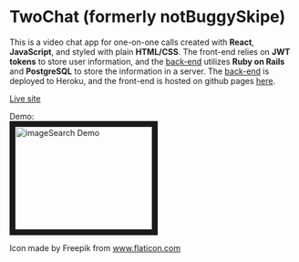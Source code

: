 # TwoChat (formerly notBuggySkipe)

This is a video chat app for one-on-one calls created with **React**, **JavaScript**, and styled with plain **HTML/CSS**. The front-end relies on **JWT tokens** to store user information, and the <a href="https://github.com/e-barr/notBuggySkipe_back-end" target="_blank">back-end</a> utilizes **Ruby on Rails** and **PostgreSQL** to store the information in a server. The <a href="https://not-buggy-skipe.herokuapp.com/" target="_blank">back-end</a> is deployed to Heroku, and the front-end is hosted on github pages <a href="https://e-barr.github.io/notBuggySkipe_front-end/" target="_blank">here</a>.

<a href="https://e-barr.github.io/notBuggySkipe_front-end/" target="_blank">Live site</a>

Demo: <br>
<a href="http://www.youtube.com/watch?feature=player_embedded&v=JCo-uO7zeHQ" target="_blank"><img src="http://img.youtube.com/vi/JCo-uO7zeHQ/0.jpg" 
alt="imageSearch Demo" width="240" height="180" border="10" /></a>

Icon made by Freepik from <a href="https://www.flaticon.com/home">www.flaticon.com</a> 